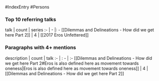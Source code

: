 #IndexEntry #Persons

### Top 10 referring talks
talk | count | series
:- | - |: -
[[Dilemmas and Delineations - How did we get here Part 2]] | 4 | [[2017 Eros Unfettered]]


### Paragraphs with 4+ mentions
description | count | talk
:- | : - | :-
[[Dilemmas and Delineations - How did we get here Part 2#Eros is also defined here as movement towards oneness\|Eros is also defined here as movement towards oneness]] | 4 | [[Dilemmas and Delineations - How did we get here Part 2]]

